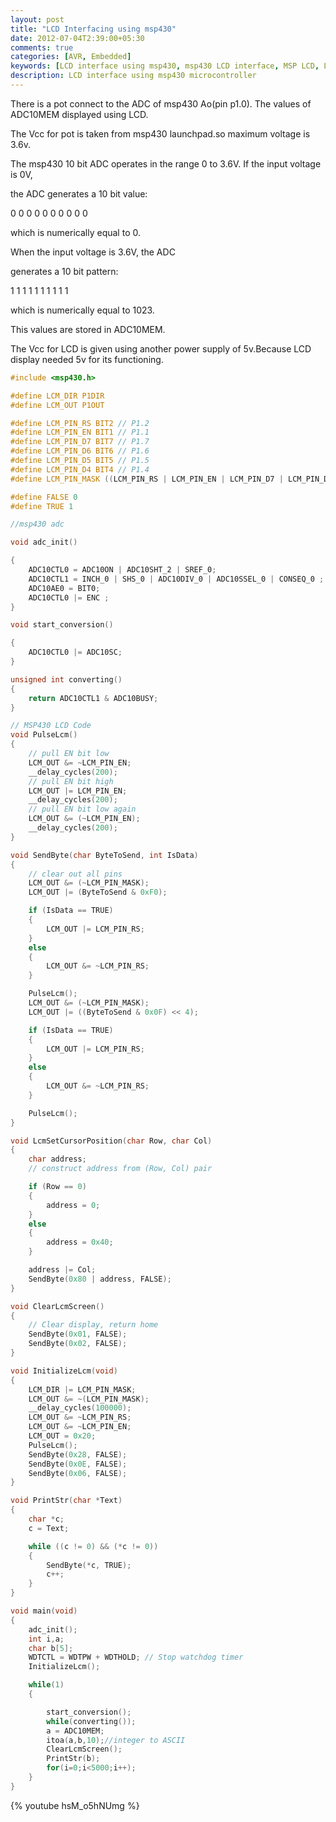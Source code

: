 ```yaml
---
layout: post
title: "LCD Interfacing using msp430"
date: 2012-07-04T2:39:00+05:30
comments: true
categories: [AVR, Embedded]
keywords: [LCD interface using msp430, msp430 LCD interface, MSP LCD, LCD interface using micro controllers, msp430  LCD interface examples]
description: LCD interface using msp430 microcontroller
---
```

There is a pot connect to the ADC of msp430 Ao(pin p1.0). The values  of  ADC10MEM displayed using LCD.

The Vcc for pot is taken from msp430 launchpad.so maximum voltage is 3.6v.

The msp430 10 bit ADC operates in the range 0 to 3.6V. If the input voltage is 0V,

the ADC generates a 10 bit value:

0 0 0 0 0 0 0 0 0 0

which is numerically equal to 0.

When the input voltage is 3.6V, the ADC

generates a 10 bit pattern:

1 1 1 1 1 1 1 1 1 1

which is numerically equal to 1023.

This values are stored in ADC10MEM.

The Vcc for LCD is given using another power supply of 5v.Because LCD display needed 5v for its functioning.

```c
#include <msp430.h>

#define LCM_DIR P1DIR
#define LCM_OUT P1OUT

#define LCM_PIN_RS BIT2 // P1.2
#define LCM_PIN_EN BIT1 // P1.1
#define LCM_PIN_D7 BIT7 // P1.7
#define LCM_PIN_D6 BIT6 // P1.6
#define LCM_PIN_D5 BIT5 // P1.5
#define LCM_PIN_D4 BIT4 // P1.4
#define LCM_PIN_MASK ((LCM_PIN_RS | LCM_PIN_EN | LCM_PIN_D7 | LCM_PIN_D6 | LCM_PIN_D5 | LCM_PIN_D4))

#define FALSE 0
#define TRUE 1

//msp430 adc

void adc_init()

{
	ADC10CTL0 = ADC10ON | ADC10SHT_2 | SREF_0;
	ADC10CTL1 = INCH_0 | SHS_0 | ADC10DIV_0 | ADC10SSEL_0 | CONSEQ_0 ;
	ADC10AE0 = BIT0;
	ADC10CTL0 |= ENC ;
}

void start_conversion()

{
	ADC10CTL0 |= ADC10SC;
}

unsigned int converting()
{
	return ADC10CTL1 & ADC10BUSY;
}

// MSP430 LCD Code
void PulseLcm()
{	
	// pull EN bit low	
	LCM_OUT &= ~LCM_PIN_EN;
	__delay_cycles(200);
	// pull EN bit high	
	LCM_OUT |= LCM_PIN_EN;
	__delay_cycles(200);
	// pull EN bit low again	
	LCM_OUT &= (~LCM_PIN_EN);
	__delay_cycles(200);
}

void SendByte(char ByteToSend, int IsData)
{
	// clear out all pins	
	LCM_OUT &= (~LCM_PIN_MASK);	
	LCM_OUT |= (ByteToSend & 0xF0);	

	if (IsData == TRUE)
	{
		LCM_OUT |= LCM_PIN_RS;
	}
	else
	{
		LCM_OUT &= ~LCM_PIN_RS;
	}

	PulseLcm();
	LCM_OUT &= (~LCM_PIN_MASK);
	LCM_OUT |= ((ByteToSend & 0x0F) << 4);	

	if (IsData == TRUE)
	{
		LCM_OUT |= LCM_PIN_RS;
	}
	else
	{
		LCM_OUT &= ~LCM_PIN_RS;
	}	

	PulseLcm();
}

void LcmSetCursorPosition(char Row, char Col)
{
	char address;
	// construct address from (Row, Col) pair	

	if (Row == 0)
	{
		address = 0;
	}
	else
	{
		address = 0x40;
	}

	address |= Col;
	SendByte(0x80 | address, FALSE);
}

void ClearLcmScreen()
{
	// Clear display, return home
	SendByte(0x01, FALSE);
	SendByte(0x02, FALSE);
}

void InitializeLcm(void)
{
	LCM_DIR |= LCM_PIN_MASK;
	LCM_OUT &= ~(LCM_PIN_MASK);	
	__delay_cycles(100000);	
	LCM_OUT &= ~LCM_PIN_RS;
	LCM_OUT &= ~LCM_PIN_EN;	
	LCM_OUT = 0x20;
	PulseLcm();	
	SendByte(0x28, FALSE);	
	SendByte(0x0E, FALSE);	
	SendByte(0x06, FALSE);
}

void PrintStr(char *Text)
{
	char *c;
	c = Text;

	while ((c != 0) && (*c != 0))
	{
		SendByte(*c, TRUE);
		c++;
	}
}

void main(void)
{
	adc_init();	
	int i,a;	
	char b[5];	
	WDTCTL = WDTPW + WDTHOLD; // Stop watchdog timer	
	InitializeLcm();	

	while(1)
	{	

		start_conversion();	
		while(converting());	
		a = ADC10MEM;	
		itoa(a,b,10);//integer to ASCII	
		ClearLcmScreen();	
		PrintStr(b);	
		for(i=0;i<5000;i++);
	} 
}
```
{% youtube hsM_o5hNUmg %}
